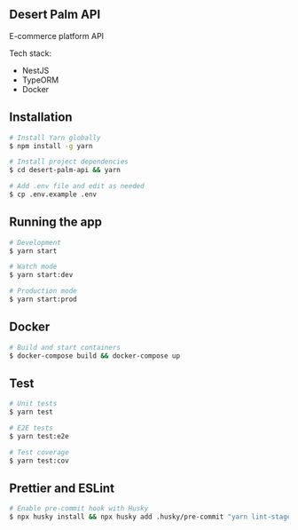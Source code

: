 ## Desert Palm API

E-commerce platform API

Tech stack:

- NestJS
- TypeORM
- Docker

## Installation

```bash
# Install Yarn globally
$ npm install -g yarn

# Install project dependencies
$ cd desert-palm-api && yarn

# Add .env file and edit as needed
$ cp .env.example .env
```

## Running the app

```bash
# Development
$ yarn start

# Watch mode
$ yarn start:dev

# Production mode
$ yarn start:prod
```

## Docker

```bash
# Build and start containers
$ docker-compose build && docker-compose up
```

## Test

```bash
# Unit tests
$ yarn test

# E2E tests
$ yarn test:e2e

# Test coverage
$ yarn test:cov
```

## Prettier and ESLint

```bash
# Enable pre-commit hook with Husky
$ npx husky install && npx husky add .husky/pre-commit "yarn lint-staged"
```

